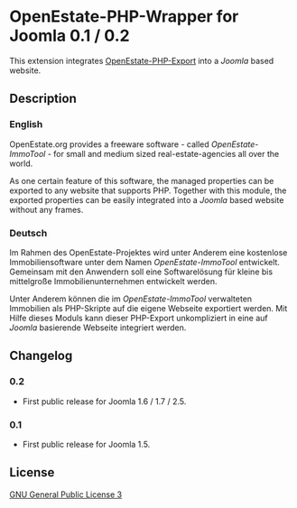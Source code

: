 OpenEstate-PHP-Wrapper for Joomla 0.1 / 0.2
===========================================

This extension integrates [OpenEstate-PHP-Export](https://github.com/OpenEstate/OpenEstate-PHP-Export)
into a *Joomla* based website.


Description
-----------

### English

OpenEstate.org provides a freeware software - called *OpenEstate-ImmoTool* -
for small and medium sized real-estate-agencies all over the world.

As one certain feature of this software, the managed properties can be exported
to any website that supports PHP. Together with this module, the exported
properties can be easily integrated into a *Joomla* based website without
any frames.

### Deutsch

Im Rahmen des OpenEstate-Projektes wird unter Anderem eine kostenlose
Immobiliensoftware unter dem Namen *OpenEstate-ImmoTool* entwickelt. Gemeinsam
mit den Anwendern soll eine Softwarelösung für kleine bis mittelgroße
Immobilienunternehmen entwickelt werden.

Unter Anderem können die im *OpenEstate-ImmoTool* verwalteten Immobilien als
PHP-Skripte auf die eigene Webseite exportiert werden. Mit Hilfe dieses Moduls
kann dieser PHP-Export unkompliziert in eine auf *Joomla* basierende
Webseite integriert werden.


Changelog
---------

### 0.2

-   First public release for Joomla 1.6 / 1.7 / 2.5.

### 0.1

-   First public release for Joomla 1.5.


License
-------

[GNU General Public License 3](http://www.gnu.org/licenses/gpl-3.0-standalone.html)
